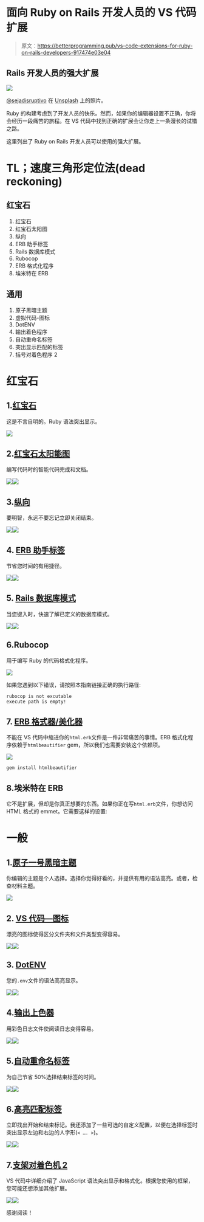 # 面向 Ruby on Rails 开发人员的 VS 代码扩展

> 原文：<https://betterprogramming.pub/vs-code-extensions-for-ruby-on-rails-developers-917474e03e04>

## Rails 开发人员的强大扩展

![](img/dc6e404119c3ea2675a96ba4c81427a4.png)

[@sejadisruptivo](https://unsplash.com/@sejadisruptivo) 在 [Unsplash](https://unsplash.com/) 上的照片。

Ruby 的构建考虑到了开发人员的快乐。然而，如果你的编辑器设置不正确，你将会经历一段痛苦的旅程。在 VS 代码中找到正确的扩展会让你走上一条漫长的试错之路。

这里列出了 Ruby on Rails 开发人员可以使用的强大扩展。

# TL；速度三角形定位法(dead reckoning)

## **红宝石**

1.  红宝石
2.  红宝石太阳图
3.  纵向
4.  ERB 助手标签
5.  Rails 数据库模式
6.  Rubocop
7.  ERB 格式化程序
8.  埃米特在 ERB

## **通用**

1.  原子黑暗主题
2.  虚拟代码-图标
3.  DotENV
4.  输出着色程序
5.  自动重命名标签
6.  突出显示匹配的标签
7.  括号对着色程序 2

# 红宝石

## 1.[红宝石](https://marketplace.visualstudio.com/items?itemName=rebornix.Ruby)

这是不言自明的。Ruby 语法突出显示。

![](img/5780405421881821c47b99b16ac52dac.png)

## 2.[红宝石太阳能图](https://marketplace.visualstudio.com/items?itemName=castwide.solargraph)

编写代码时的智能代码完成和文档。

![](img/74fe2777fa68562fafbd69da42ceb338.png)![](img/f46f6d36e25629bd6d9cb509766521ed.png)

## 3.[纵向](https://marketplace.visualstudio.com/items?itemName=kaiwood.endwise)

要明智，永远不要忘记立即关闭结束。

![](img/26807d18c1bb006b883573f1262113a6.png)![](img/993ab0b353d4d469973e3ca04e23f914.png)

## 4. [ERB 助手标签](https://marketplace.visualstudio.com/items?itemName=rayhanw.erb-helpers)

节省您时间的有用捷径。

![](img/450fe324f9a1dd042f0c12e7dbb1f661.png)![](img/a6928279250212841622925a09094ffa.png)

## 5. [Rails 数据库模式](https://marketplace.visualstudio.com/items?itemName=aki77.rails-db-schema)

当您键入时，快速了解已定义的数据库模式。

![](img/0a57490da1a381f26e4007931443ce97.png)![](img/1e41b124470374695588ea5aba7e3ce8.png)

## 6.Rubocop

用于编写 Ruby 的代码格式化程序。

![](img/939a8defcd10c50ef1c79d5ea9c39fc1.png)

如果您遇到以下错误，请按照本指南链接正确的执行路径:

```
rubocop is not excutable 
execute path is empty!
```

## 7. [ERB 格式器/美化器](https://marketplace.visualstudio.com/items?itemName=aliariff.vscode-erb-beautify)

不能在 VS 代码中缩进你的`html.erb`文件是一件非常痛苦的事情。ERB 格式化程序依赖于`htmlbeautifier` gem，所以我们也需要安装这个依赖项。

![](img/43bad466faf04cc23bb9cbcc72cd982f.png)

```
gem install htmlbeautifier
```

## 8.埃米特在 ERB

它不是扩展，但却是你真正想要的东西。如果你正在写`html.erb`文件，你想访问 HTML 格式的 emmet。它需要这样的设置:

# 一般

## 1.[原子一号黑暗主题](https://marketplace.visualstudio.com/items?itemName=akamud.vscode-theme-onedark)

你编辑的主题是个人选择。选择你觉得好看的，并提供有用的语法高亮。或者，检查材料主题。

![](img/cb4074b338c629eca3492e540d2822ee.png)

## 2. [VS 代码—图标](https://marketplace.visualstudio.com/items?itemName=vscode-icons-team.vscode-icons)

漂亮的图标使得区分文件夹和文件类型变得容易。

![](img/2bd3e693db0134d73a2cf1a396117d03.png)![](img/a1102997bc50241c7cb4268d15691a5a.png)

## 3. [DotENV](https://marketplace.visualstudio.com/items?itemName=mikestead.dotenv)

您的`.env`文件的语法高亮显示。

![](img/6b9cba1f91effa07310bb8b8477bfed2.png)![](img/e3338a4b9ea43dada5560b0c31e2fc38.png)

## 4.[输出上色器](https://marketplace.visualstudio.com/items?itemName=IBM.output-colorizer)

用彩色日志文件使阅读日志变得容易。

![](img/adf5dbf46c9967bdfea1da7e830483ba.png)![](img/ddc9175f9644c074476ddeb5d17e7b99.png)

## 5.[自动重命名标签](https://marketplace.visualstudio.com/items?itemName=formulahendry.auto-rename-tag)

为自己节省 50%选择结束标签的时间。

![](img/d68e4669e7b81b3cbf8e51f9fd037a56.png)![](img/8f5bdedc3afe4bc01682c8a982516f68.png)

## 6.[高亮匹配标签](https://marketplace.visualstudio.com/items?itemName=vincaslt.highlight-matching-tag)

立即找出开始和结束标记。我还添加了一些可选的自定义配置，以便在选择标签时突出显示左边和右边的人字形(`< …. >`)。

![](img/d0c097594978f32dad7b45b9ce60f774.png)![](img/89de63d377805eac09d9b2df87a4681e.png)

## 7.[支架对着色机 2](https://marketplace.visualstudio.com/items?itemName=CoenraadS.bracket-pair-colorizer-2)

VS 代码中详细介绍了 JavaScript 语法突出显示和格式化。根据您使用的框架，您可能还想添加其他扩展。

![](img/64e6a7d10007589bc1457e1021e2fe4f.png)![](img/948ff53cc547f4ee654a00fdfc0294c0.png)

感谢阅读！